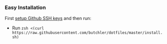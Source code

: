 ### Easy Installation

First [setup Github SSH keys](https://docs.github.com/en/authentication/connecting-to-github-with-ssh/generating-a-new-ssh-key-and-adding-it-to-the-ssh-agent) and then run:

* Run `zsh <(curl https://raw.githubusercontent.com/butchler/dotfiles/master/install.sh)`
